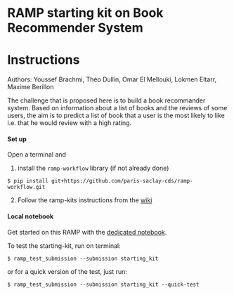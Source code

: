 # RAMP starting kit on Book Recommender System

# Instructions
Authors: Youssef Brachmi, Théo Dullin, Omar El Mellouki, Lokmen Eltarr, Maxime Berillon

The challenge that is proposed here is to build a book recommander system. Based on information about a list of books and the reviews of some users, the aim is to predict a list of book that a user is the most likely to like i.e. that he would review with a high rating.

#### Set up

Open a terminal and

1. install the `ramp-workflow` library (if not already done)
  ```
  $ pip install git+https://github.com/paris-saclay-cds/ramp-workflow.git
  ```
  
2. Follow the ramp-kits instructions from the [wiki](https://github.com/paris-saclay-cds/ramp-workflow/wiki/Getting-started-with-a-ramp-kit)

#### Local notebook

Get started on this RAMP with the [dedicated notebook](https://github.com/maximeberillon/Recommandation_System_Books/blob/main/book_reco_startingkit.ipynb).

To test the starting-kit, run on terminal:

```
$ ramp_test_submission --submission starting_kit
```
or for a quick version of the test, just run:

```
$ ramp_test_submission --submission starting_kit --quick-test
```
